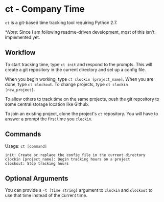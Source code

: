 ct - Company Time
=================

`ct` is a git-based time tracking tool requiring Python 2.7.

**Note*: Since I am following readme-driven development, most of this isn't implemented yet.

Workflow
--------

To start tracking time, type `ct init` and respond to the prompts. This will create a git repository in the current directory and set up a config file.

When you begin working, type `ct clockin [project_name]`. When you are done, type `ct clockout`. To change projects, type `ct clockin [new_project]`.

To allow others to track time on the same projects, push the git repository to some central storage location like Github.

To join an existing project, clone the project's `ct` repository. You will have to answer a prompt the first time you `clockin`.

Commands
--------

Usage: `ct [command]`

    init: Create or replace the config file in the current directory
    clockin [project_name]: Begin tracking hours on a project
    clockout: Stop tracking hours

Optional Arguments
------------------

You can provide a `-t [time string]` argument to `clockin` and `clockout` to use that time instead of the current time.
